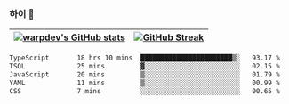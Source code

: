 
### 하이 👋
[![warpdev's GitHub stats](https://github-readme-stats.vercel.app/api?username=warpdev&show_icons=true&theme=vue-dark)](#) |[![GitHub Streak](https://github-readme-streak-stats.herokuapp.com/?user=warpdev&theme=dark)](#)
--- | --- |
<!--START_SECTION:waka-->

```txt
TypeScript       18 hrs 10 mins  ███████████████████████▒░   93.17 %
TSQL             25 mins         ▓░░░░░░░░░░░░░░░░░░░░░░░░   02.15 %
JavaScript       20 mins         ▒░░░░░░░░░░░░░░░░░░░░░░░░   01.79 %
YAML             11 mins         ▒░░░░░░░░░░░░░░░░░░░░░░░░   00.99 %
CSS              7 mins          ░░░░░░░░░░░░░░░░░░░░░░░░░   00.65 %
```

<!--END_SECTION:waka-->

<!--
**warpdev/warpdev** is a ✨ _special_ ✨ repository because its `README.md` (this file) appears on your GitHub profile.

Here are some ideas to get you started:

- 🔭 I’m currently working on ...
- 🌱 I’m currently learning ...
- 👯 I’m looking to collaborate on ...
- 🤔 I’m looking for help with ...
- 💬 Ask me about ...
- 📫 How to reach me: ...
- 😄 Pronouns: ...
- ⚡ Fun fact: ...
-->
